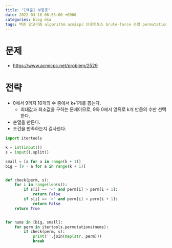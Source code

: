 ```yaml
---
title: "[백준] 부등호"
date: 2022-03-16 06:55:00 +0900
categories: blog dsa
tags: 백준 알고리즘 algorithm acmicpc 브루트포스 brute-force 순열 permutation
---
```


# 문제
* https://www.acmicpc.net/problem/2529

# 전략
* 0에서 9까지 10개의 수 중에서 k+1개를 뽑는다.
  * 최대값과 최소값을 구하는 문제이므로, 9와 0에서 앞뒤로 k개 만큼의 수만 선택한다.
* 순열을 만든다.
* 조건을 만족하는지 검사한다.

```python
import itertools

k = int(input())
s = input().split()

small = [a for a in range(k + 1)]
big = [9 - a for a in range(k + 1)]


def check(perm, s):
    for i in range(len(s)):
        if s[i] == '<' and perm[i] > perm[i + 1]:
            return False
        if s[i] == '>' and perm[i] < perm[i + 1]:
            return False
    return True


for nums in [big, small]:
    for perm in itertools.permutations(nums):
        if check(perm, s):
            print(''.join(map(str, perm)))
            break
```
